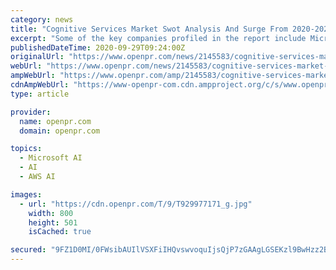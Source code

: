 ```yaml
---
category: news
title: "Cognitive Services Market Swot Analysis And Surge From 2020-2026 | Microsoft, IBM, AWS, Google, etc."
excerpt: "Some of the key companies profiled in the report include Microsoft, IBM, AWS, Google, Nuance Communications, Baidu, SAS, Qualcomm Technologies, Nokia, TCS, and Apple. The Cognitive Services ..."
publishedDateTime: 2020-09-29T09:24:00Z
originalUrl: "https://www.openpr.com/news/2145583/cognitive-services-market-swot-analysis-and-surge-from"
webUrl: "https://www.openpr.com/news/2145583/cognitive-services-market-swot-analysis-and-surge-from"
ampWebUrl: "https://www.openpr.com/amp/2145583/cognitive-services-market-swot-analysis-and-surge-from"
cdnAmpWebUrl: "https://www-openpr-com.cdn.ampproject.org/c/s/www.openpr.com/amp/2145583/cognitive-services-market-swot-analysis-and-surge-from"
type: article

provider:
  name: openpr.com
  domain: openpr.com

topics:
  - Microsoft AI
  - AI
  - AWS AI

images:
  - url: "https://cdn.openpr.com/T/9/T929977171_g.jpg"
    width: 800
    height: 501
    isCached: true

secured: "9FZ1D0MI/0FWsibAUIlVSXFiIHQvswvoquIjsQjP7zGAAgLGSEKzl9BwHzz2BkP22+G54XvpIQSX0dcZUHgki9ANgRoVxLmqMjGSFLmPddKnTLfVuXfAUt8G57WhkypUN3iV7ZIl19G9cOzwehDSJKMBupEoNNAoY7MqvKAen0A8FGzYfggANXHk+0y0wTqTLTgcwOKdRqVk6+CKuhryxTMWQzRCkQrspTxztQ45A94SstN5GFOOaU08nWL062lTNqAAxfqDrxuoWCDwNs+Lz1HXvIgwE612e6pCKof/vWfWk1ZeLI6JU/dUnDbTxxz1dQPKM3QIuMe45NyUi0bzIfIpMq3lagedkIvXuQ3x4dM=;u55lZt6dqjvIvcYFAvshtA=="
---
```


